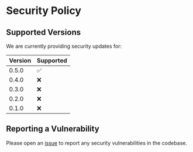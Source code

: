 # Security Policy

## Supported Versions

We are currently providing security updates for:

| Version | Supported          |
| ------- | ------------------ |
| 0.5.0   | :white_check_mark: |
| 0.4.0   | :x:                |
| 0.3.0   | :x:                |
| 0.2.0   | :x:                |
| 0.1.0   | :x:                |

## Reporting a Vulnerability

Please open an
[issue](https://github.com/INTO-CPS-Association/DTaaS/issues/new/choose)
to report any security vulnerabilities in the codebase.
